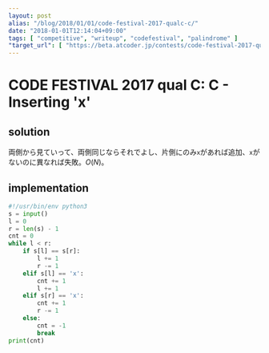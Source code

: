 ```yaml
---
layout: post
alias: "/blog/2018/01/01/code-festival-2017-qualc-c/"
date: "2018-01-01T12:14:04+09:00"
tags: [ "competitive", "writeup", "codefestival", "palindrome" ]
"target_url": [ "https://beta.atcoder.jp/contests/code-festival-2017-qualc/tasks/code_festival_2017_qualc_c" ]
---
```


# CODE FESTIVAL 2017 qual C: C - Inserting 'x'

## solution

両側から見ていって、両側同じならそれでよし、片側にのみ`x`があれば追加、`x`がないのに異なれば失敗。$O(N)$。

## implementation

``` python
#!/usr/bin/env python3
s = input()
l = 0
r = len(s) - 1
cnt = 0
while l < r:
    if s[l] == s[r]:
        l += 1
        r -= 1
    elif s[l] == 'x':
        cnt += 1
        l += 1
    elif s[r] == 'x':
        cnt += 1
        r -= 1
    else:
        cnt = -1
        break
print(cnt)
```

